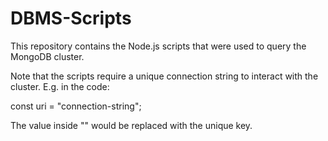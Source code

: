 # DBMS-Scripts

This repository contains the Node.js scripts that were used to query the MongoDB cluster.

Note that the scripts require a unique connection string to interact with the cluster.
E.g. in the code:

const uri = "connection-string";

The value inside "" would be replaced with the unique key.

